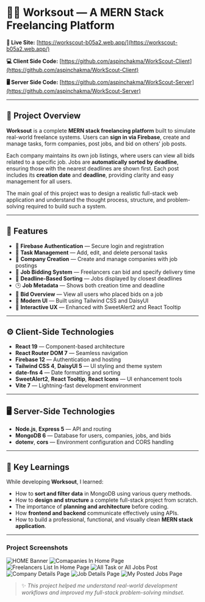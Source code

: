 # 🧑‍💻 Worksout — A MERN Stack Freelancing Platform

**🔗 Live Site:** [https://workscout-b05a2.web.app/](https://workscout-b05a2.web.app/)

**💻 Client Side Code:** [https://github.com/aspinchakma/WorkScout-Client](https://github.com/aspinchakma/WorkScout-Client)

**🖥️ Server Side Code:** [https://github.com/aspinchakma/WorkScout-Server](https://github.com/aspinchakma/WorkScout-Server)

---

## 📝 Project Overview

**Worksout** is a complete **MERN stack freelancing platform** built to simulate real-world freelance systems. Users can **sign in via Firebase**, create and manage tasks, form companies, post jobs, and bid on others' job posts.

Each company maintains its own job listings, where users can view all bids related to a specific job. Jobs are **automatically sorted by deadline**, ensuring those with the nearest deadlines are shown first. Each post includes its **creation date** and **deadline**, providing clarity and easy management for all users.

The main goal of this project was to design a realistic full-stack web application and understand the thought process, structure, and problem-solving required to build such a system.

---

## 🚀 Features

- 🔐 **Firebase Authentication** — Secure login and registration
- 🧾 **Task Management** — Add, edit, and delete personal tasks
- 🏢 **Company Creation** — Create and manage companies with job postings
- 💼 **Job Bidding System** — Freelancers can bid and specify delivery time
- 📅 **Deadline-Based Sorting** — Jobs displayed by closest deadlines
- 🕒 **Job Metadata** — Shows both creation time and deadline
- 👥 **Bid Overview** — View all users who placed bids on a job
- 🎨 **Modern UI** — Built using Tailwind CSS and DaisyUI
- 💬 **Interactive UX** — Enhanced with SweetAlert2 and React Tooltip

---

## ⚙️ Client-Side Technologies

- **React 19** — Component-based architecture
- **React Router DOM 7** — Seamless navigation
- **Firebase 12** — Authentication and hosting
- **Tailwind CSS 4**, **DaisyUI 5** — UI styling and theme system
- **date-fns 4** — Date formatting and sorting
- **SweetAlert2**, **React Tooltip**, **React Icons** — UI enhancement tools
- **Vite 7** — Lightning-fast development environment

---

## 🖥️ Server-Side Technologies

- **Node.js**, **Express 5** — API and routing
- **MongoDB 6** — Database for users, companies, jobs, and bids
- **dotenv**, **cors** — Environment configuration and CORS handling

---

## 🎯 Key Learnings

While developing **Worksout**, I learned:

- How to **sort and filter data** in MongoDB using various query methods.
- How to **design and structure** a complete full-stack project from scratch.
- The importance of **planning and architecture** before coding.
- How **frontend and backend** communicate effectively using APIs.
- How to build a professional, functional, and visually clean **MERN stack application**.

---

### Project Screenshots

![HOME Banner]("https://github.com/user-attachments/assets/d77f4f03-0713-4a78-9cb4-14f76c7d9831")
![Comapanies In Home Page]("./images/two.png")
![Freelancers List In Home Page]("https://github.com/aspinchakma/WorkScout-Client/blob/main/images/3.png?raw=true")
![All Task or All Jobs Post]("./images/allTask.png")
![Company Details Page]("./images/companyDetails.png")
![Job Details Page]("./images/jobDetails.png")
![My Posted Jobs Page]("./images/myJobPost.png")

> ✨ _This project helped me understand real-world development workflows and improved my full-stack problem-solving mindset._
